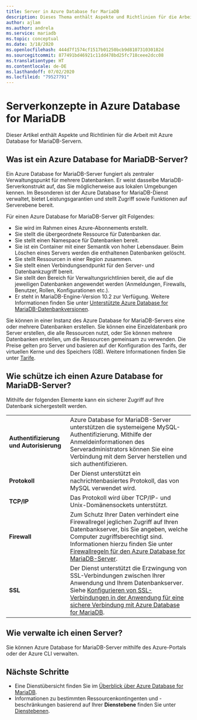 ```yaml
---
title: Server in Azure Database for MariaDB
description: Dieses Thema enthält Aspekte und Richtlinien für die Arbeit mit Azure Database for MariaDB-Servern.
author: ajlam
ms.author: andrela
ms.service: mariadb
ms.topic: conceptual
ms.date: 3/18/2020
ms.openlocfilehash: 444d7f1574cf1517b01250bcb9d810731030182d
ms.sourcegitcommit: 877491bd46921c11dd478bd25fc718ceee2dcc08
ms.translationtype: HT
ms.contentlocale: de-DE
ms.lasthandoff: 07/02/2020
ms.locfileid: "79527791"
---
```

# <a name="server-concepts-in-azure-database-for-mariadb"></a>Serverkonzepte in Azure Database for MariaDB
Dieser Artikel enthält Aspekte und Richtlinien für die Arbeit mit Azure Database for MariaDB-Servern.

## <a name="what-is-an-azure-database-for-mariadb-server"></a>Was ist ein Azure Database for MariaDB-Server?

Ein Azure Database for MariaDB-Server fungiert als zentraler Verwaltungspunkt für mehrere Datenbanken. Er weist dasselbe MariaDB-Serverkonstrukt auf, das Sie möglicherweise aus lokalen Umgebungen kennen. Im Besonderen ist der Azure Database for MariaDB-Dienst verwaltet, bietet Leistungsgarantien und stellt Zugriff sowie Funktionen auf Serverebene bereit.

Für einen Azure Database for MariaDB-Server gilt Folgendes:

- Sie wird im Rahmen eines Azure-Abonnements erstellt.
- Sie stellt die übergeordnete Ressource für Datenbanken dar.
- Sie stellt einen Namespace für Datenbanken bereit.
- Sie ist ein Container mit einer Semantik von hoher Lebensdauer. Beim Löschen eines Servers werden die enthaltenen Datenbanken gelöscht.
- Sie stellt Ressourcen in einer Region zusammen.
- Sie stellt einen Verbindungsendpunkt für den Server- und Datenbankzugriff bereit.
- Sie stellt den Bereich für Verwaltungsrichtlinien bereit, die auf die jeweiligen Datenbanken angewendet werden (Anmeldungen, Firewalls, Benutzer, Rollen, Konfigurationen etc.).
- Er steht in MariaDB-Engine-Version 10.2 zur Verfügung. Weitere Informationen finden Sie unter [Unterstützte Azure Database for MariaDB-Datenbankversionen](./concepts-supported-versions.md).

Sie können in einer Instanz des Azure Database for MariaDB-Servers eine oder mehrere Datenbanken erstellen. Sie können eine Einzeldatenbank pro Server erstellen, die alle Ressourcen nutzt, oder Sie können mehrere Datenbanken erstellen, um die Ressourcen gemeinsam zu verwenden. Die Preise gelten pro Server und basieren auf der Konfiguration des Tarifs, der virtuellen Kerne und des Speichers (GB). Weitere Informationen finden Sie unter [Tarife](./concepts-pricing-tiers.md).

## <a name="how-do-i-secure-an-azure-database-for-mariadb-server"></a>Wie schütze ich einen Azure Database for MariaDB-Server?

Mithilfe der folgenden Elemente kann ein sicherer Zugriff auf Ihre Datenbank sichergestellt werden.

|||
| :--| :--|
| **Authentifizierung und Autorisierung** | Azure Database for MariaDB-Server unterstützen die systemeigene MySQL-Authentifizierung. Mithilfe der Anmeldeinformationen des Serveradministrators können Sie eine Verbindung mit dem Server herstellen und sich authentifizieren. |
| **Protokoll** | Der Dienst unterstützt ein nachrichtenbasiertes Protokoll, das von MySQL verwendet wird. |
| **TCP/IP** | Das Protokoll wird über TCP/IP- und Unix-Domänensockets unterstützt. |
| **Firewall** | Zum Schutz Ihrer Daten verhindert eine Firewallregel jeglichen Zugriff auf Ihren Datenbankserver, bis Sie angeben, welche Computer zugriffsberechtigt sind. Informationen hierzu finden Sie unter [Firewallregeln für den Azure Database for MariaDB-Server](./concepts-firewall-rules.md). |
| **SSL** | Der Dienst unterstützt die Erzwingung von SSL-Verbindungen zwischen Ihrer Anwendung und Ihrem Datenbankserver. Siehe [Konfigurieren von SSL-Verbindungen in der Anwendung für eine sichere Verbindung mit Azure Database for MariaDB](./howto-configure-ssl.md). |

## <a name="how-do-i-manage-a-server"></a>Wie verwalte ich einen Server?
Sie können Azure Database for MariaDB-Server mithilfe des Azure-Portals oder der Azure CLI verwalten.

## <a name="next-steps"></a>Nächste Schritte
- Eine Dienstübersicht finden Sie im [Überblick über Azure Database for MariaDB](./overview.md).
- Informationen zu bestimmten Ressourcenkontingenten und -beschränkungen basierend auf Ihrer **Dienstebene** finden Sie unter [Dienstebenen](./concepts-pricing-tiers.md).

<!-- - For information about connecting to the service, see [Connection libraries for Azure Database for MariaDB](./concepts-connection-libraries.md). -->
